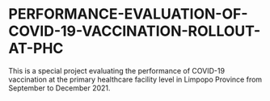 # PERFORMANCE-EVALUATION-OF-COVID-19-VACCINATION-ROLLOUT-AT-PHC
This is a special project evaluating the performance of COVID-19 vaccination at the primary healthcare facility level in Limpopo Province from September to December 2021.
